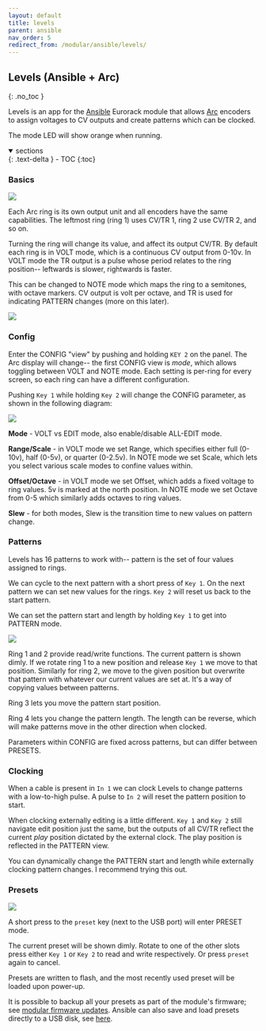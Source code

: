 ```yaml
---
layout: default
title: levels
parent: ansible
nav_order: 5
redirect_from: /modular/ansible/levels/
---
```


## Levels (Ansible + Arc)
{: .no_toc }

Levels is an app for the [Ansible](/docs/modular/ansible) Eurorack module that allows [Arc](/docs/arc) encoders to assign voltages to CV outputs and create patterns which can be clocked.

The mode LED will show orange when running.

<details open markdown="block">
  <summary>
    sections
  </summary>
  {: .text-delta }
- TOC
{:toc}
</details>

### Basics

![](../images/ansible_LEVELS_1.2.png)

Each Arc ring is its own output unit and all encoders have the same capabilities. The leftmost ring (ring 1) uses CV/TR 1, ring 2 use CV/TR 2, and so on.

Turning the ring will change its value, and affect its output CV/TR. By default each ring is in VOLT mode, which is a continuous CV output from 0-10v. In VOLT mode the TR output is a pulse whose period relates to the ring position-- leftwards is slower, rightwards is faster.

This can be changed to NOTE mode which maps the ring to a semitones, with octave markers. CV output is volt per octave, and TR is used for indicating PATTERN changes (more on this later).

![](../images/arc_LEVELS_main_mode_1.2.png)

### Config

Enter the CONFIG "view" by pushing and holding `KEY 2` on the panel. The Arc display will change-- the first CONFIG view is *mode*, which allows toggling between VOLT and NOTE mode. Each setting is per-ring for every screen, so each ring can have a different configuration.

Pushing `Key 1` while holding `Key 2` will change the CONFIG parameter, as shown in the following diagram:

![](../images/arc_LEVELS_config_ALL_1.4.png)

**Mode** - VOLT vs EDIT mode, also enable/disable ALL-EDIT mode.

**Range/Scale** - in VOLT mode we set Range, which specifies either full (0-10v), half (0-5v), or quarter (0-2.5v). In NOTE mode we set Scale, which lets you select various scale modes to confine values within.

**Offset/Octave** - in VOLT mode we set Offset, which adds a fixed voltage to ring values. 5v is marked at the north position. In NOTE mode we set Octave from 0-5 which similarly adds octaves to ring values.

**Slew** - for both modes, Slew is the transition time to new values on pattern change.

### Patterns

Levels has 16 patterns to work with-- pattern is the set of four values assigned to rings.

We can cycle to the next pattern with a short press of `Key 1`. On the next pattern we can set new values for the rings. `Key 2` will reset us back to the start pattern.

We can set the pattern start and length by holding `Key 1` to get into PATTERN mode.

![](../images/arc_LEVELS_patterns_1.1.png)

Ring 1 and 2 provide read/write functions. The current pattern is shown dimly. If we rotate ring 1 to a new position and release `Key 1` we move to that position. Similarly for ring 2, we move to the given position but overwrite that pattern with whatever our current values are set at. It's a way of copying values between patterns.

Ring 3 lets you move the pattern start position.

Ring 4 lets you change the pattern length. The length can be reverse, which will make patterns move in the other direction when clocked.

Parameters within CONFIG are fixed across patterns, but can differ between PRESETS.

### Clocking

When a cable is present in `In 1` we can clock Levels to change patterns with a low-to-high pulse. A pulse to `In 2` will reset the pattern position to start.

When clocking externally editing is a little different. `Key 1` and `Key 2` still navigate edit position just the same, but the outputs of all CV/TR reflect the current *play* position dictated by the external clock. The play position is reflected in the PATTERN view.

You can dynamically change the PATTERN start and length while externally clocking pattern changes. I recommend trying this out.


### Presets

![](../images/arc_LEVELS_saveANDrecall_1.1.png)

A short press to the `preset` key (next to the USB port) will enter PRESET mode.

The current preset will be shown dimly. Rotate to one of the other slots press either `Key 1` or `Key 2` to read and write respectively. Or press `preset` again to cancel.

Presets are written to flash, and the most recently used preset will be loaded upon power-up.

It is possible to backup all your presets as part of the module's firmware; see [modular firmware updates](/docs/modular/update/). Ansible can also save and load presets directly to a USB disk, see [here](/docs/modular/ansible#usb-disk-mode).
